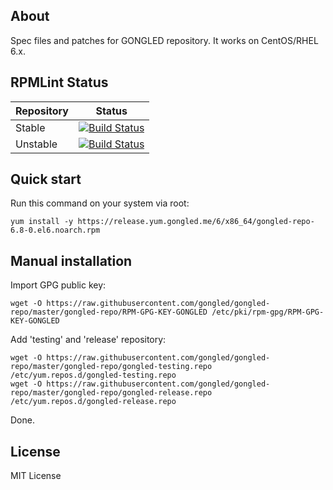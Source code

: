 ## About

Spec files and patches for GONGLED repository. It works on CentOS/RHEL 6.x.

## RPMLint Status

| Repository | Status |
|------------|--------|
| Stable | [![Build Status](https://jenkins.gongled.me/buildStatus/icon?job=gongled-repo%20(stable))](https://jenkins.gongled.me/job/gongled-repo%20(stable)/) | 
| Unstable | [![Build Status](https://jenkins.gongled.me/buildStatus/icon?job=gongled-repo%20(unstable))](https://jenkins.gongled.me/job/gongled-repo%20(unstable)) | 

## Quick start

Run this command on your system via root:

```
yum install -y https://release.yum.gongled.me/6/x86_64/gongled-repo-6.8-0.el6.noarch.rpm
```

## Manual installation

Import GPG public key:
```
wget -O https://raw.githubusercontent.com/gongled/gongled-repo/master/gongled-repo/RPM-GPG-KEY-GONGLED /etc/pki/rpm-gpg/RPM-GPG-KEY-GONGLED
```
Add 'testing' and 'release' repository:
```
wget -O https://raw.githubusercontent.com/gongled/gongled-repo/master/gongled-repo/gongled-testing.repo /etc/yum.repos.d/gongled-testing.repo
wget -O https://raw.githubusercontent.com/gongled/gongled-repo/master/gongled-repo/gongled-release.repo /etc/yum.repos.d/gongled-release.repo
```
Done.

## License

MIT License


